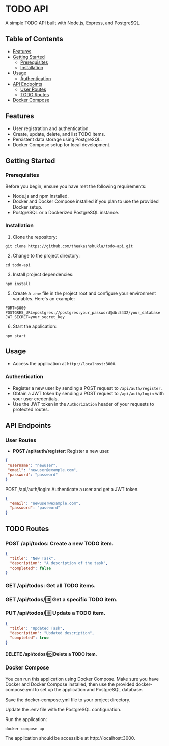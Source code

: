 # TODO API

A simple TODO API built with Node.js, Express, and PostgreSQL.

## Table of Contents

- [Features](#features)
- [Getting Started](#getting-started)
  - [Prerequisites](#prerequisites)
  - [Installation](#installation)
- [Usage](#usage)
  - [Authentication](#authentication)
- [API Endpoints](#api-endpoints)
  - [User Routes](#user-routes)
  - [TODO Routes](#todo-routes)
- [Docker Compose](#docker-compose)

## Features

- User registration and authentication.
- Create, update, delete, and list TODO items.
- Persistent data storage using PostgreSQL.
- Docker Compose setup for local development.

## Getting Started

### Prerequisites

Before you begin, ensure you have met the following requirements:

- Node.js and npm installed.
- Docker and Docker Compose installed if you plan to use the provided Docker setup.
- PostgreSQL or a Dockerized PostgreSQL instance.

### Installation

1. Clone the repository:

```shell
git clone https://github.com/theakashshukla/todo-api.git
``` 

2. Change to the project directory:
```shell
cd todo-api
```

3. Install project dependencies:

```shell
npm install
```

5. Create a `.env` file in the project root and configure your environment variables. Here's an example:
```shell
PORT=3000
POSTGRES_URL=postgres://postgres:your_password@db:5432/your_database
JWT_SECRET=your_secret_key
```

6. Start the application:
```shell
npm start
```

## Usage

- Access the application at `http://localhost:3000`.

### Authentication

- Register a new user by sending a POST request to `/api/auth/register`.
- Obtain a JWT token by sending a POST request to `/api/auth/login` with your user credentials.
- Use the JWT token in the `Authorization` header of your requests to protected routes.

## API Endpoints

### User Routes

- **POST /api/auth/register**: Register a new user.

```json
{
 "username": "newuser",
 "email": "newuser@example.com",
 "password": "password"
}
```
POST /api/auth/login: Authenticate a user and get a JWT token.
```json
{
  "email": "newuser@example.com",
  "password": "password"
}
```
## TODO Routes
### POST /api/todos: Create a new TODO item.
```json
{
  "title": "New Task",
  "description": "A description of the task",
  "completed": false
}
```
### GET /api/todos: Get all TODO items.

### GET /api/todos/:id: Get a specific TODO item.

### PUT /api/todos/:id: Update a TODO item.

```json
{
  "title": "Updated Task",
  "description": "Updated description",
  "completed": true
}
```
#### DELETE /api/todos/:id: Delete a TODO item.

### Docker Compose
You can run this application using Docker Compose. Make sure you have Docker and Docker Compose installed, then use the provided docker-compose.yml to set up the application and PostgreSQL database.

Save the docker-compose.yml file to your project directory.

Update the .env file with the PostgreSQL configuration.

Run the application:

```shell
docker-compose up
```
The application should be accessible at http://localhost:3000.
